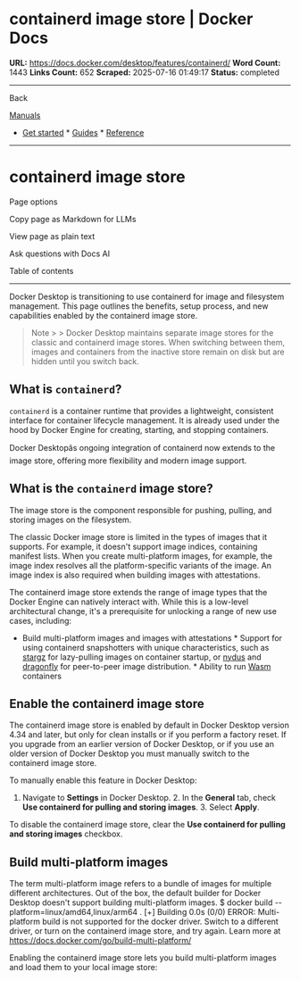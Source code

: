 # containerd image store | Docker Docs

**URL:** https://docs.docker.com/desktop/features/containerd/
**Word Count:** 1443
**Links Count:** 652
**Scraped:** 2025-07-16 01:49:17
**Status:** completed

---

Back

[Manuals](https://docs.docker.com/manuals/)

  * [Get started](https://docs.docker.com/get-started/)   * [Guides](https://docs.docker.com/guides/)   * [Reference](https://docs.docker.com/reference/)

* * *

# containerd image store

Page options

Copy page as Markdown for LLMs

View page as plain text

Ask questions with Docs AI

Table of contents

* * *

Docker Desktop is transitioning to use containerd for image and filesystem management. This page outlines the benefits, setup process, and new capabilities enabled by the containerd image store.

> Note >  > Docker Desktop maintains separate image stores for the classic and containerd image stores. When switching between them, images and containers from the inactive store remain on disk but are hidden until you switch back.

## What is `containerd`?

`containerd` is a container runtime that provides a lightweight, consistent interface for container lifecycle management. It is already used under the hood by Docker Engine for creating, starting, and stopping containers.

Docker Desktopâs ongoing integration of containerd now extends to the image store, offering more flexibility and modern image support.

## What is the `containerd` image store?

The image store is the component responsible for pushing, pulling, and storing images on the filesystem.

The classic Docker image store is limited in the types of images that it supports. For example, it doesn't support image indices, containing manifest lists. When you create multi-platform images, for example, the image index resolves all the platform-specific variants of the image. An image index is also required when building images with attestations.

The containerd image store extends the range of image types that the Docker Engine can natively interact with. While this is a low-level architectural change, it's a prerequisite for unlocking a range of new use cases, including:

  * Build multi-platform images and images with attestations   * Support for using containerd snapshotters with unique characteristics, such as [stargz](https://github.com/containerd/stargz-snapshotter) for lazy-pulling images on container startup, or [nydus](https://github.com/containerd/nydus-snapshotter) and [dragonfly](https://github.com/dragonflyoss/image-service) for peer-to-peer image distribution.   * Ability to run [Wasm](https://docs.docker.com/desktop/features/wasm/) containers

## Enable the containerd image store

The containerd image store is enabled by default in Docker Desktop version 4.34 and later, but only for clean installs or if you perform a factory reset. If you upgrade from an earlier version of Docker Desktop, or if you use an older version of Docker Desktop you must manually switch to the containerd image store.

To manually enable this feature in Docker Desktop:

  1. Navigate to **Settings** in Docker Desktop.   2. In the **General** tab, check **Use containerd for pulling and storing images**.   3. Select **Apply**.

To disable the containerd image store, clear the **Use containerd for pulling and storing images** checkbox.

## Build multi-platform images

The term multi-platform image refers to a bundle of images for multiple different architectures. Out of the box, the default builder for Docker Desktop doesn't support building multi-platform images.               $ docker build --platform=linux/amd64,linux/arm64 .     [+] Building 0.0s (0/0)     ERROR: Multi-platform build is not supported for the docker driver.     Switch to a different driver, or turn on the containerd image store, and try again.     Learn more at https://docs.docker.com/go/build-multi-platform/     

Enabling the containerd image store lets you build multi-platform images and load them to your local image store: